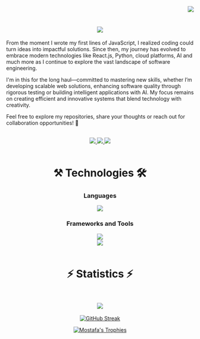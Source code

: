 <!-- Visitors Badges -->
<div align = "right">
    <img src="https://visitor-badge.laobi.icu/badge?page_id=mostafa-ehab22.mostafa-ehab22" />
</div>

<!-- Animation Intro -->
<h1 align="center">
    <img src="https://readme-typing-svg.herokuapp.com/?font=Righteous&size=35&center=true&vCenter=true&width=500&height=70&duration=4000&lines=Hello!+👋;+I'm+Mostafa+Ehab+👨‍💻;" />
</h1>

<!-- Introduction -->
From the moment I wrote my first lines of JavaScript, I realized coding could turn ideas into impactful solutions. Since then, my journey has evolved to embrace modern technologies like React.js, Python, cloud platforms, AI and much more as I continue to explore the vast landscape of software engineering.

I'm in this for the long haul—committed to mastering new skills, whether I’m developing scalable web solutions, enhancing software quality through rigorous testing or building intelligent applications with AI. My focus remains on creating efficient and innovative systems that blend technology with creativity.

Feel free to explore my repositories, share your thoughts or reach out for collaboration opportunities! 🚀

<br/>

<!-- Socila Badges -->
<div align="center"> 
  <a href="mailto:mostafaehab0002@gmail.com">
    <img src="https://img.shields.io/badge/Gmail-333333?style=for-the-badge&logo=gmail&logoColor=red" />
  </a>
  <a href="https://www.linkedin.com/in/mostafaaehab" target="_blank">
    <img src="https://img.shields.io/badge/LinkedIn-0077B5?style=for-the-badge&logo=logmein&logoColor=white" target="_blank" />
  </a>
  <a href="https://www.credly.com/users/mostafa-ehab22" target="_blank">
     <img src="https://img.shields.io/badge/Credly-FF5722?style=for-the-badge&logo=credly&logoColor=white" target="_blank" /> 
  </a>
</div>

<br/>

<!-- Languages & Technologies -->
<div align=center>

# ⚒️  Technologies  🛠️

### Languages
<div align="center">
    <img src="https://skillicons.dev/icons?i=python,javascript,cs,c,cpp,java"/><br>
</div>

### Frameworks and Tools
<div align="center">
    <img src="https://skillicons.dev/icons?i=react,nextjs,nodejs,aws,express,linux,opencv"/><br>
    <img src="https://skillicons.dev/icons?i=html,css,bootstrap,vite,tailwind,git,sqlite,mongodb" /><br>
</div>

<br/>

<!-- Stats -->
# ⚡ Statistics ⚡
<br/>

<div align=center>

![](https://github-readme-stats.vercel.app/api/top-langs/?username=mostafa-ehab22&theme=dark&hide_border=false&include_all_commits=true&count_private=true&layout=compact)<br><br>
<a href="https://git.io/streak-stats"><img src="https://github-readme-streak-stats-ten-sigma.vercel.app?user=mostafa-ehab22&theme=dark" alt="GitHub Streak" /></a> <br>
<!-- ![Leetcode Stats](https://leetcard.jacoblin.cool/mostafa-ehab22?ext=activity&border=2&radius=20) <br><br> -->
<a href="https://github.com/ryo-ma/github-profile-trophy"><img src="https://github-profile-trophy.vercel.app/?username=mostafa-ehab22&row=1&column=5&theme=darkhub&no-frame=true" alt="Mostafa's Trophies" /></a> 

</div>

